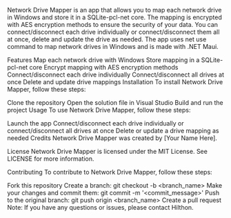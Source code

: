 Network Drive Mapper is an app that allows you to map each network drive in Windows and store it in a SQLite-pcl-net core. The mapping is encrypted with AES encryption methods to ensure the security of your data. You can connect/disconnect each drive individually or connect/disconnect them all at once, delete and update the drive as needed. The app uses net use command to map network drives in Windows and is made with .NET Maui.

Features
Map each network drive with Windows
Store mapping in a SQLite-pcl-net core
Encrypt mapping with AES encryption methods
Connect/disconnect each drive individually
Connect/disconnect all drives at once
Delete and update drive mappings
Installation
To install Network Drive Mapper, follow these steps:

Clone the repository
Open the solution file in Visual Studio
Build and run the project
Usage
To use Network Drive Mapper, follow these steps:

Launch the app
Connect/disconnect each drive individually or connect/disconnect all drives at once
Delete or update a drive mapping as needed
Credits
Network Drive Mapper was created by [Your Name Here].

License
Network Drive Mapper is licensed under the MIT License. See LICENSE for more information.

Contributing
To contribute to Network Drive Mapper, follow these steps:

Fork this repository
Create a branch: git checkout -b <branch_name>
Make your changes and commit them: git commit -m '<commit_message>'
Push to the original branch: git push origin <branch_name>
Create a pull request
Note: If you have any questions or issues, please contact Hilthon.
